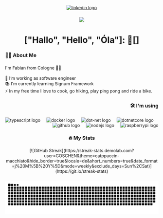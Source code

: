 <div align="center">
  <a href="https://www.linkedin.com/in/goschenn/" target="_blank">
    <img src="https://img.shields.io/static/v1?message=LinkedIn&logo=linkedin&label=&color=0077B5&logoColor=white&labelColor=&style=for-the-badge" height="25" alt="linkedin logo"  />
  </a>
</div>

###

<div align="center">
  <img src="https://visitor-badge.laobi.icu/badge?page_id=GOSCHEN.GOSCHEN&left_text=creeps"  />
</div>

###

<h1 align="center">["Hallo", "Hello", "Óla"]: 👋[]</h1>

###

<h3 align="left">👩‍💻  About Me</h3>

###

<p align="left">I'm Fabian from Cologne 🙋‍♂️<br><br> 🔭 I’m working as software engineer <br> 📚 I'm currently learning Signum Framework<br> ⚡ In my free time I love to cook, go hiking, play ping pong and ride a bike.</p>

###

<h3 align="right">🛠 I'm using</h3>

###

<div align="right">
  <img src="https://cdn.jsdelivr.net/gh/devicons/devicon/icons/typescript/typescript-original.svg" height="40" alt="typescript logo"  />
  <img width="12" />
  <img src="https://cdn.jsdelivr.net/gh/devicons/devicon/icons/docker/docker-original.svg" height="40" alt="docker logo"  />
  <img width="12" />
  <img src="https://cdn.jsdelivr.net/gh/devicons/devicon/icons/dot-net/dot-net-original.svg" height="40" alt="dot-net logo"  />
  <img width="12" />
  <img src="https://cdn.jsdelivr.net/gh/devicons/devicon/icons/dotnetcore/dotnetcore-original.svg" height="40" alt="dotnetcore logo"  />
  <img width="12" />
  <img src="https://cdn.jsdelivr.net/gh/devicons/devicon/icons/github/github-original.svg" height="40" alt="github logo"  />
  <img width="12" />
  <img src="https://cdn.jsdelivr.net/gh/devicons/devicon/icons/nodejs/nodejs-original.svg" height="40" alt="nodejs logo"  />
  <img width="12" />
  <img src="https://cdn.jsdelivr.net/gh/devicons/devicon/icons/raspberrypi/raspberrypi-original.svg" height="40" alt="raspberrypi logo"  />
</div>

###

<h3 align="center">🔥   My Stats</h3>

###

<div align="center">
  [![GitHub Streak](https://streak-stats.demolab.com?user=GOSCHEN&theme=catppuccin-macchiato&hide_border=true&locale=de&short_numbers=true&date_format=j%20M%5B%20Y%5D&mode=weekly&exclude_days=Sun%2CSat)](https://git.io/streak-stats)
</div>

###

<img src="https://raw.githubusercontent.com/GOSCHEN/GOSCHEN/output/snake.svg" alt="Snake animation" />

###
